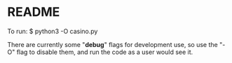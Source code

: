 # README #

To run:
$ python3 -O casino.py

There are currently some "__debug__" flags for development use, so use the "-O"
flag to disable them, and run the code as a user would see it.

